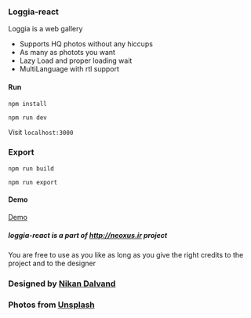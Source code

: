 ### Loggia-react 

Loggia is a web gallery

* Supports HQ photos without any hiccups
* As many as photots you want
* Lazy Load and proper loading wait
* MultiLanguage with rtl support
#### Run

`npm install`

`npm run dev`

Visit `localhost:3000`

### Export

`npm run build`

`npm run export`

#### Demo

<a href="https://neoxus.ir/demo/loggia-react">Demo</a>

##### loggia-react is a part of http://neoxus.ir project

You are free to use as you like as long as you give the right credits to the project and to the designer


### <div>Designed by <a href="https://nikandlv.ir">Nikan Dalvand</a></div>
### <div>Photos from <a href="https://unsplash.com">Unsplash</a></div>
